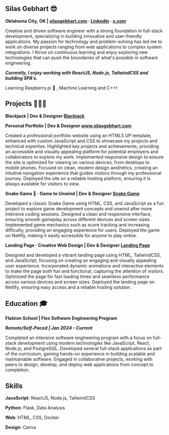 ## Silas Gebhart 😎

**Oklahoma City, OK | [silasgebhart.com](https://www.silasgebhart.com/) · [LinkedIn](https://www.linkedin.com/in/silas-gebhart-079502193/) · [x.com](https://x.com/SilasGebhart)**

Creative and driven software engineer with a strong foundation in full-stack development, specializing in building innovative and user-friendly applications. My passion for technology and problem-solving has led me to work on diverse projects ranging from web applications to complex system integrations. I thrive on continuous learning and enjoy exploring new technologies that can push the boundaries of what's possible in software engineering.

***Currently, I enjoy working with ReactJS, Node.js, TailwindCSS and building SPA's.***

Learning Raspberry.pi 🍰 , Machine Learning and C++!

## Projects 👨🏻‍💻

**Blackjack | Dev & Designer
[Blackjack](https://blackjackfun.netlify.app/)**


**Personal Portfolio | Dev & Designer
www.silasgebhart.com**

Created a professional portfolio website using an HTML5 UP template, enhanced with custom JavaScript and CSS to showcase my projects and technical expertise.
Highlighted key projects and achievements, providing an accessible and visually appealing platform for potential employers and collaborators to explore my work.
Implemented responsive design to ensure the site is optimized for viewing on various devices, from desktops to mobile phones.
Focused on clean, modern design aesthetics, creating an intuitive navigation experience that guides visitors through my professional journey.
Deployed the site on a reliable hosting platform, ensuring it is always available for visitors to view.


**Snake Game 🐍 · Game to Unwind | Dev & Designer
[Snake Game](https://unique-clafoutis-60a774.netlify.app/)**

Developed a classic Snake Game using HTML, CSS, and JavaScript as a fun project to explore game development concepts and unwind after more intensive coding sessions.
Designed a clean and responsive interface, ensuring smooth gameplay across different devices and screen sizes.
Implemented game mechanics such as score tracking and increasing difficulty, providing an engaging experience for users. 
Deployed the game on Netlify, making it easily accessible for anyone to play online.

**Landing Page · Creative Web Design | Dev & Designer
[Landing Page](https://funlandingpage123.netlify.app/)**

Designed and developed a vibrant landing page using HTML, TailwindCSS, and JavaScript, focusing on creating an engaging and visually appealing user experience.
Incorporated dynamic animations and interactive elements to make the page both fun and functional, capturing the attention of visitors.
Optimized the page for fast loading times and seamless performance across various devices and screen sizes.
Deployed the landing page on Netlify, ensuring easy access and a reliable hosting solution.

## Education 🎓

**Flatiron School | Flex Software Engineering Program**

***Remote/Self-Paced | Jan 2024 - Current***

Completed an intensive software engineering program with a focus on full-stack development using modern technologies like JavaScript, React, Node.js, and PostgreSQL.
Developed several full-stack applications as part of the curriculum, gaining hands-on experience in building scalable and maintainable software.
Engaged in collaborative projects, working with peers to design, develop, and deploy web applications from concept to completion.

## Skills
**JavaScript**: ReactJS, Node.js, TailwindCSS

**Python**: Flask, Data Analysis

**Web**: HTML, CSS, Docker

**Design**: Canva
